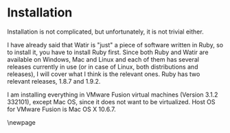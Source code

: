 # Installation

Installation is not complicated, but unfortunately, it is not trivial either.

I have already said that Watir is "just" a piece of software written in Ruby, so to install it, you have to install Ruby first. Since both Ruby and Watir are available on Windows, Mac and Linux and each of them has several releases currently in use (or in case of Linux, both distributions and releases), I will cover what I think is the relevant ones. Ruby has two relevant releases, 1.8.7 and 1.9.2.

I am installing everything in VMware Fusion virtual machines (Version 3.1.2 332101), except Mac OS, since it does not want to be virtualized. Host OS for VMware Fusion is Mac OS X 10.6.7.

\newpage

